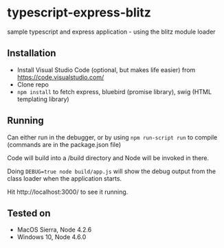 # typescript-express-blitz
sample typescript and express application - using the blitz module loader

## Installation
- Install Visual Studio Code (optional, but makes life easier) from https://code.visualstudio.com/
- Clone repo
- `npm install` to fetch express, bluebird (promise library), swig (HTML templating library)

## Running
Can either run in the debugger, or by using `npm run-script run` to compile (commands are in the package.json file)

Code will build into a /build directory and Node will be invoked in there.

Doing `DEBUG=true node build/app.js` will show the debug output from the class loader when the application starts.

Hit http://localhost:3000/ to see it running.

## Tested on
- MacOS Sierra, Node 4.2.6
- Windows 10, Node 4.6.0 
